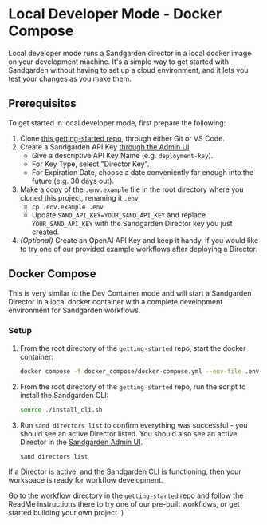 # Local Developer Mode - Docker Compose

Local developer mode runs a Sandgarden director in a local docker image on your development machine.
It's a simple way to get started with Sandgarden without having to set up a cloud environment, and it lets you test your changes as you make them.

## Prerequisites

To get started in local developer mode, first prepare the following:

1. Clone [this getting-started repo](https://github.com/sandgardenhq/getting-started.git), through either Git or VS Code.
2. Create a Sandgarden API Key [through the Admin UI](https://app.sandgarden.com/settings/api-keys/new).
   - Give a descriptive API Key Name (e.g. `deployment-key`).
   - For Key Type, select "Director Key".
   - For Expiration Date, choose a date conveniently far enough into the future (e.g. 30 days out).
3. Make a copy of the `.env.example` file in the root directory where you cloned this project, renaming it `.env`
   - `cp .env.example .env`
   - Update `SAND_API_KEY=YOUR_SAND_API_KEY` and replace `YOUR_SAND_API_KEY` with the Sandgarden Director key you just created.
3. _(Optional)_ Create an OpenAI API Key and keep it handy, if you would like to try one of our provided example workflows after deploying a Director.


## Docker Compose

This is very similar to the Dev Container mode and will start a Sandgarden Director in a local docker container with a complete development environment for Sandgarden workflows.

### Setup

1. From the root directory of the `getting-started` repo, start the docker container:
   ```bash
   docker compose -f docker_compose/docker-compose.yml --env-file .env up --detach
   ```

2. From the root directory of the `getting-started` repo, run the script to install the Sandgarden CLI:
   ```bash
   source ./install_cli.sh
   ```

3. Run `sand directors list` to confirm everything was successful - you should see an active Director listed. You should also see an active Director in the [Sandgarden Admin UI](https://app.sandgarden.com/infrastructure/directors).
   ```bash
   sand directors list
   ```

If a Director is active, and the Sandgarden CLI is functioning, then your workspace is ready for workflow development. 

Go to [the workflow directory](https://github.com/sandgardenhq/getting-started/workflow/README.md) in the `getting-started` repo and follow the ReadMe instructions there to try one of our pre-built workflows, or get started building your own project :)
